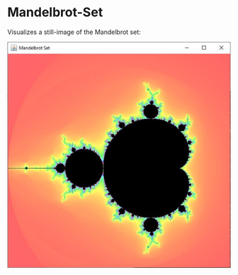 # Mandelbrot-Set
Visualizes a still-image of the Mandelbrot set:

![Mandelbrot](https://github.com/puzzlingConundrum/Mandelbrot-Set/blob/main/Mandelbrot_img.JPG)
